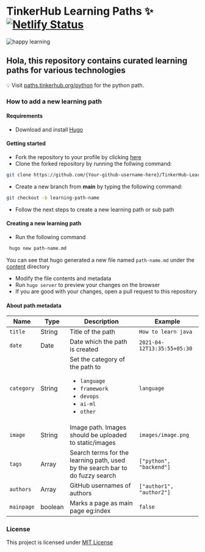 # TinkerHub Learning Paths :sparkles: [![Netlify Status](https://api.netlify.com/api/v1/badges/562e1c1a-0f23-4d27-92cf-4be923e8ef91/deploy-status)](https://app.netlify.com/sites/th-learn/deploys)

![happy learning](https://user-images.githubusercontent.com/8397274/114326193-3774f480-9b51-11eb-88d3-e899e5673e98.jpg)

## Hola, this repository contains curated learning paths for various technologies

:bulb: Visit [paths.tinkerhub.org/python](https://paths.tinkerhub.org/python) for the python path.

### How to add a new learning path

#### Requirements

- Download and install [Hugo](https://gohugo.io/getting-started/installing/)

#### Getting started

- Fork the repository to your profile by clicking [here](https://github.com/tinkerhub-org/TinkerHub-Learning-Paths/fork)
- Clone the forked repository by running the follwing command:

```bash
git clone https://github.com/{Your-github-username-here}/TinkerHub-Learning-Paths.git
```

- Create a new branch from **main** by typing the following command:

```bash
git checkout -b learning-path-name
```

- Follow the next steps to create a new learning path or sub path

#### Creating a new learning path

- Run the following command

```bash
 hugo new path-name.md
```

You can see that hugo generated a new file named `path-name.md` under the [content](./content) directory

- Modify the file contents and metadata
- Run `hugo server` to preview your changes on the browser
- If you are good with your changes, open a pull request to this repository

#### About path metadata

| Name       | Type    | Description                                                                                         | Example                     |
| ---------- | ------- | --------------------------------------------------------------------------------------------------- | --------------------------- |
| `title`    | String  | Title of the path                                                                           | `How to learn java`         |
| `date`     | Date    | Date which the path is created                                                                      | `2021-04-12T13:35:55+05:30` |
| `category` | String  | Set the category of the path to <ul><li>`language`</li><li>`framework`</li><li>`devops`</li><li>`ai-ml`</li><li>`other`</li></ul> | `language` |
| `image`    | String  | Image path. Images should be uploaded to static/images  | `images/image.png`     |
| `tags`     | Array   | Search terms for the learning path, used by the search bar to do fuzzy search                       | `["python", "backend"]`     |
| `authors`  | Array   | GitHub usernames of authors                                                                         | `["author1", "author2"]`    |
| `mainpage` | boolean | Marks a page as main page eg:index                                                            | `false` |
### License

This project is licensed under [MIT License](LICENSE)

